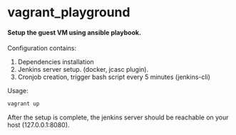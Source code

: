 # vagrant_playground

#### Setup the guest VM using ansible playbook. 

Configuration contains:
1. Dependencies installation
1. Jenkins server setup. (docker, jcasc plugin).
1. Cronjob creation, trigger bash script every 5 minutes (jenkins-cli)


Usage:

```bash
vagrant up
```

After the setup is complete, the jenkins server should be reachable on your host (127.0.0.1:8080).